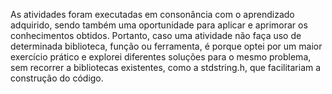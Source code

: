 As atividades foram executadas em consonância com o aprendizado adquirido, sendo também uma oportunidade para aplicar e aprimorar os conhecimentos obtidos. Portanto, caso uma atividade não faça uso de determinada biblioteca, função ou ferramenta, é porque optei por um maior exercício prático e explorei diferentes soluções para o mesmo problema, sem recorrer a bibliotecas existentes, como a stdstring.h, que facilitariam a construção do código.


